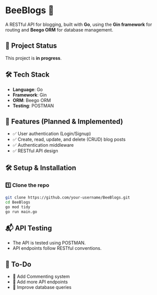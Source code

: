 # **BeeBlogs 🐝**  
A RESTful API for blogging, built with **Go**, using the **Gin framework** for routing and **Beego ORM** for database management.  

## **🚀 Project Status**  
This project is **in progress**.  

## **🛠 Tech Stack**  
- **Language**: Go  
- **Framework**: Gin  
- **ORM**: Beego ORM  
- **Testing**: POSTMAN  

## **📌 Features (Planned & Implemented)**  
- ✅ User authentication (Login/Signup)  
- ✅ Create, read, update, and delete (CRUD) blog posts  
- ✅ Authentication middleware  
- ✅ RESTful API design  

## **🛠 Setup & Installation**  
### **1️⃣ Clone the repo**  
```sh
git clone https://github.com/your-username/BeeBlogs.git
cd BeeBlogs
go mod tidy
go run main.go
```
## **📬 API Testing**  
- The API is tested using POSTMAN.
- API endpoints follow RESTful conventions.

## **📖 To-Do**  
- 🔹 Add Commenting system
- 🔹 Add more API endpoints
- 🔹 Improve database queries

